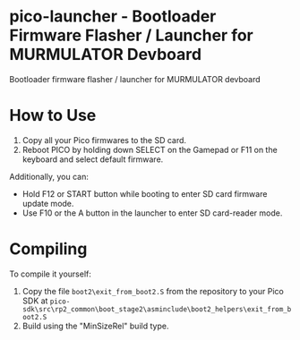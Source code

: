 # pico-launcher - Bootloader Firmware Flasher / Launcher for MURMULATOR Devboard
Bootloader firmware flasher / launcher for MURMULATOR devboard

# How to Use
1) Copy all your Pico firmwares to the SD card.
2) Reboot PICO by holding down SELECT on the Gamepad or F11 on the keyboard and select default firmware.

Additionally, you can:
- Hold F12 or START button while booting to enter SD card firmware update mode.
- Use F10 or the A button in the launcher to enter SD card-reader mode.

# Compiling
To compile it yourself:

1. Copy the file ``boot2\exit_from_boot2.S`` from the repository to your Pico SDK at ``pico-sdk\src\rp2_common\boot_stage2\asminclude\boot2_helpers\exit_from_boot2.S``
2. Build using the "MinSizeRel" build type.
